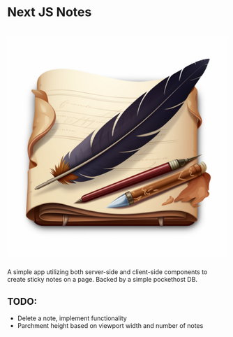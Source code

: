 # Next JS Notes

<h1 align="center">
    <img src="public/icon.png"/>
</h1>

A simple app utilizing both server-side and client-side components to create sticky notes on a page. Backed by a simple pockethost DB.

## TODO:

- Delete a note, implement functionality
- Parchment height based on viewport width and number of notes
